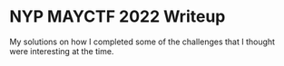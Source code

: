 # NYP MAYCTF 2022 Writeup


My solutions on how I completed some of the challenges that I thought were interesting at the time.
